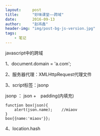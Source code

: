 ```yaml
---
layout:     post
title:      "妙味课堂——跨域"
date:       2016-09-13
author:     "赵祎鑫"
header-img: "img/post-bg-js-version.jpg"
tags:
    - 笔记
---
```


javascript中的跨域

1、document.domain = 'a.com';

2、服务器代理：XMLHttpRequest代理文件

3、script标签：jsonp

jsonp ： json +　padding(内填充)

```
function box(json){
    alert(json.name);    //miaov
}
box{{name:'miaov'}};
```

4、location.hash









